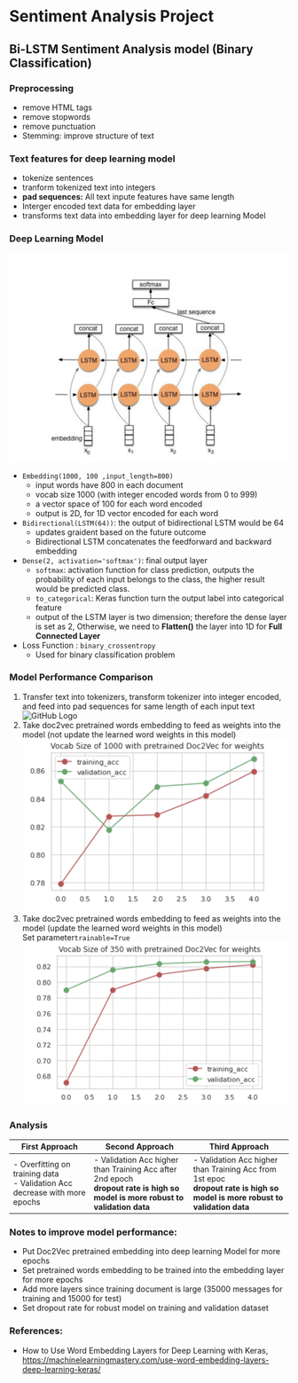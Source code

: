 # Sentiment Analysis Project

## Bi-LSTM Sentiment Analysis model (Binary Classification)
### Preprocessing
- remove HTML tags
- remove stopwords
- remove punctuation
- Stemming: improve structure of text

### Text features for deep learning model
- tokenize sentences
- tranform tokenized text into integers
- **pad sequences:** All text inpute features have same length
- Interger encoded text data for embedding layer
- transforms text data into embedding layer for deep learning Model

### Deep Learning Model
![GitHub Logo](photo/BiLSTM_model.png)
- ``Embedding(1000, 100 ,input_length=800)``
   - input words have 800 in each document
   - vocab size 1000 (with integer encoded words from 0 to 999)
   - a vector space of 100 for each word encoded
   - output is 2D, for 1D vector encoded for each word
- ``Bidirectional(LSTM(64))``: the output of bidirectional LSTM would be 64
  - updates graident based on the future outcome
  - Bidirectional LSTM concatenates the feedforward and backward embedding
- ``Dense(2, activation='softmax')``: final output layer
  - ``softmax``: activation function for class prediction, outputs the probability of each input belongs to the class, the higher result would be predicted class.
  - ``to_categorical``: Keras function turn the output label into categorical feature
  - output of the LSTM layer is two dimension; therefore the dense layer is set as 2, Otherwise, we need to **Flatten()** the layer into 1D for **Full Connected Layer**
- Loss Function : ``binary_crossentropy``
  - Used for binary classification problem

### Model Performance Comparison
1. Transfer text into tokenizers, transform tokenizer into integer encoded, and feed into pad sequences for same length of each input text
![GitHub Logo](photo/photo_1.png=200x100)
2. Take doc2vec pretrained words embedding to feed as weights into the model (not update the learned word weights in this model)
![GitHub Logo](photo/photo_2.png)
3. Take doc2vec pretrained words embedding to feed as weights into the model (update the learned word weights in this model) <br>Set parameter``trainable=True``
![GitHub Logo](photo/photo_3.png)

### Analysis
First Approach | Second Approach | Third Approach
------------ | ------------- | -------------
- Overfitting on training data<br>- Validation Acc decrease with more epochs | - Validation Acc higher than Training Acc after 2nd epoch <br>**dropout rate is high so model is more robust to validation data** | - Validation Acc higher than Training Acc from 1st epoc <br>**dropout rate is high so model is more robust to validation data**

### Notes to improve model performance:
- Put Doc2Vec pretrained embedding into deep learning Model for more epochs
- Set pretrained words embedding to be trained into the embedding layer for more epochs
- Add more layers since training document is large (35000 messages for training and 15000 for test)
- Set dropout rate for robust model on training and validation dataset

### References:
- How to Use Word Embedding Layers for Deep Learning with Keras, <br>https://machinelearningmastery.com/use-word-embedding-layers-deep-learning-keras/
